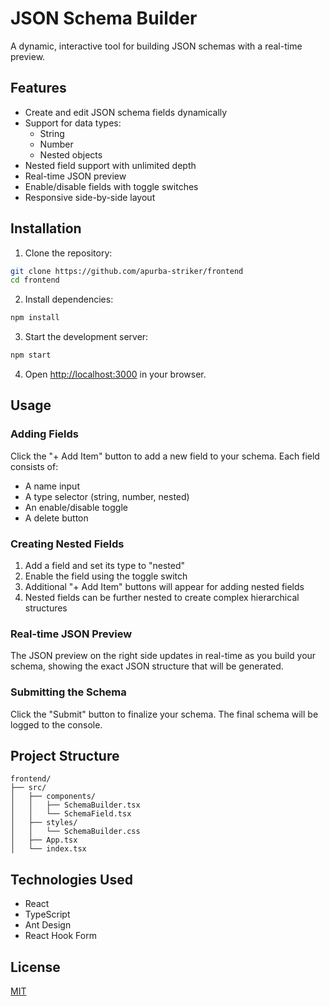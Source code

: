 # JSON Schema Builder

A dynamic, interactive tool for building JSON schemas with a real-time preview.

## Features

- Create and edit JSON schema fields dynamically
- Support for data types:
  - String
  - Number
  - Nested objects
- Nested field support with unlimited depth
- Real-time JSON preview
- Enable/disable fields with toggle switches
- Responsive side-by-side layout

## Installation

1. Clone the repository:

```bash
git clone https://github.com/apurba-striker/frontend
cd frontend
```

2. Install dependencies:

```bash
npm install
```

3. Start the development server:

```bash
npm start
```

4. Open [http://localhost:3000](http://localhost:3000) in your browser.

## Usage

### Adding Fields

Click the "+ Add Item" button to add a new field to your schema. Each field consists of:

- A name input
- A type selector (string, number, nested)
- An enable/disable toggle
- A delete button

### Creating Nested Fields

1. Add a field and set its type to "nested"
2. Enable the field using the toggle switch
3. Additional "+ Add Item" buttons will appear for adding nested fields
4. Nested fields can be further nested to create complex hierarchical structures

### Real-time JSON Preview

The JSON preview on the right side updates in real-time as you build your schema, showing the exact JSON structure that will be generated.

### Submitting the Schema

Click the "Submit" button to finalize your schema. The final schema will be logged to the console.

## Project Structure

```
frontend/
├── src/
│   ├── components/
│   │   ├── SchemaBuilder.tsx   
│   │   └── SchemaField.tsx     
│   ├── styles/
│   │   └── SchemaBuilder.css   
│   ├── App.tsx                 
│   └── index.tsx                       
```

## Technologies Used

- React
- TypeScript
- Ant Design
- React Hook Form

## License

[MIT](LICENSE)
